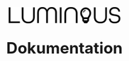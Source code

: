 <style>
.title-page {
  width: 100%;
  height: 100vh;
  display: flex;
  flex-direction: column;
  justify-content: center;
  align-items: center;
}
.title-page img {
  max-width: 50%;
  height: auto;
}
.title-page h1 {
  font-size: 2.5em;
  margin-top: 1em;
  text-decoration: none;
}
</style>

<div class="title-page">
  <img src="electron-vite-project/src/assets/LuminousLogoBackup.svg" alt="Luminous Logo" />
  <h1>Dokumentation</h1>
</div>

# Inhalt

- [Installationsanleitung](#installationsanleitung)
  - [Raspberry Pi](#raspberry-pi)
  - [OLA](#ola)
    - [Allgemeine Informationen](#allgemeine-informationen)
    - [Abhängigkeiten installieren](#abhängigkeiten-installieren)
    - [Installation von OLA](#installation-von-ola)
    - [OLA Ausführen](#ola-ausführen)
    - [Einrichtung des Autostarts für OLA (ola.service)](#einrichtung-des-autostarts-für-ola-olaservice)
  - [Backend Server](#backend-server)
    - [Herunterladen](#herunterladen)
    - [Abhängigkeiten installieren](#abhängigkeiten-installieren-1)
    - [Starten des Backend-Servers](#starten-des-backend-servers)
    - [Einrichtung des Autostarts](#einrichtung-des-autostarts)
  - [Frontend (App) installieren](#frontend-app-installieren)
- [Admin-Handbuch](#admin-handbuch)
  - [Problembehebung](#problembehebung)
  - [Allgemeine Verwaltung](#allgemeine-verwaltung)
    - [Einstellungen](#einstellungen)
      - [Administrator](#administrator)
      - [Studio-Übersicht](#studio-übersicht)
    - [Geräteverwaltung](#geräteverwaltung)
      - [Grundeinstellungen je Gerät:](#grundeinstellungen-je-gerät)
      - [Kanäle und Kanalnamen:](#kanäle-und-kanalnamen)
      - [Übersicht DMX-Belegung:](#übersicht-dmx-belegung)
    - [Szenenverwaltung](#szenenverwaltung)
      - [Speichern einer Szene](#speichern-einer-szene)
      - [Szenenübersicht](#szenenübersicht)
- [Entwickler-Setup](#entwickler-setup)
  - [Plattform \& Empfehlungen](#plattform--empfehlungen)
  - [Voraussetzungen](#voraussetzungen)
  - [Einrichtung der Umgebung](#einrichtung-der-umgebung)
  - [Anwendung starten (Entwicklungsmodus)](#anwendung-starten-entwicklungsmodus)
  - [Anwendung bauen (Produktion)](#anwendung-bauen-produktion)
- [Kontakt](#kontakt)
<div style="page-break-after: always;"></div>

---

# Installationsanleitung

Dieser Leitfaden beschreibt die genaue Installation und Konfiguration des Luminous-Backends. Sie benötigen einen Linux-Server, in diesem Fall einen Raspberry Pi 4 B und möglicherweise weitere erforderliche Ressourcen.

## Raspberry Pi

1.  Beginnen Sie mit der Installation einer beliebigen Linux-Version auf Ihrem Raspberry Pi. In diesem Guide verwenden wir Raspberry Pi OS Lite 64-Bit, aber jede andere Linux-Version sollte ebenfalls funktionieren.
2.  Sobald die Linux-Distribution erfolgreich installiert wurde, fahren Sie fort mit der Konfiguration des Raspberry Pi für Luminous.
3.  Öffnen Sie ein Terminal oder eine SSH-Verbindung zum Raspberry Pi.
4.  Aktualisieren Sie zunächst das System mit den folgenden Befehlen:

    ```bash
    sudo apt update
    sudo apt upgrade
    ```

5.  Installieren Sie Git mit dem folgenden Befehl:

    ```bash
    sudo apt install git
    ```

6.  Sobald die Installation abgeschlossen ist, können Sie überprüfen, ob Git erfolgreich installiert wurde, indem Sie den Befehl `git --version` ausführen. Wenn Git erfolgreich installiert wurde, wird die installierte Version angezeigt.
7.  Überprüfen Sie, ob Python 3.9.2 oder eine mit OLA kompatible Version installiert ist:

    ```bash
    python3 --version
    ```

    Wenn Python 3.9.2 installiert ist, wird die Version angezeigt. Falls nicht, installieren Sie Python 3.9.2 mit den folgenden Befehlen:

    ```bash
    cd /opt
    sudo wget https://www.python.org/ftp/python/3.9.2/Python-3.9.2.tgz
    sudo tar -xzf Python-3.9.2.tgz
    cd Python-3.9.2
    sudo ./configure --enable-optimizations
    sudo make altinstall
    ```

    _(Hinweis: Der Befehl `make altinstall` wird verwendet, um die Standard-Python-Installation des Systems nicht zu überschreiben. Der Python-Interpreter heißt dann `python3.9`.)_

8.  Überprüfen Sie die Installation von Python 3.9 ggf. erneut:
    ```bash
    # Wenn manuell installiert:
    python3.9 --version
    # Wenn über apt installiert oder bereits vorhanden:
    python3 --version
    ```
    _(Passen Sie die Python-Befehle in den späteren Schritten ggf. auf `python3.9` an, falls Sie manuell installiert haben.)_

Ihre Raspberry Pi-Umgebung ist jetzt vorbereitet, um mit der Installation von Luminous fortzufahren.

---

## OLA

### Allgemeine Informationen

Wir werden hier eine umfassende Anleitung zur Installation von OLA bereitstellen. Sollten jedoch Schwierigkeiten auftreten, verweisen wir auf die folgenden Ressourcen, die ebenfalls erklären, wie man OLA installiert:

- [The Newbie Guide for OLA on Ubuntu](http://opendmx.net/index.php/The_Newbie_Guide_for_OLA_on_Ubuntu)
- [OLA - Linux install](https://www.openlighting.org/ola/linuxinstall/)

Diese Anleitungen bieten zusätzliche Informationen und können bei Problemen hilfreich sein. Vieles in diesem Text basiert jedoch auf den beiden oben genannten Anleitungen und wurde für eine einfache Installation auf dem Raspberry Pi angepasst.

### Abhängigkeiten installieren

Um alle erforderlichen Abhängigkeiten für die ordnungsgemäße Funktion von OLA zu installieren, benötigen Sie einige Bibliotheken. Einige davon sind als Pakete in Linux-Distributionen verfügbar, während andere manuell heruntergeladen und kompiliert werden müssen.

Zuerst benötigen Sie mindestens die folgenden Abhängigkeiten:

- cppunit
- uuid or ossp uuid
- pkg-config
- curses
- lex (or flex) _(wir nutzen flex)_
- yacc (or bison) _(wir nutzen bison)_
- the protocol buffers library [http://code.google.com/p/protobuf/](https://code.google.com/p/protobuf/) (version 2.3.0 or later)
- microhttpd [ftp://ftp.gnu.org/gnu/libmicrohttpd/](ftp://ftp.gnu.org/gnu/libmicrohttpd/) (wenn Sie die Web-Benutzeroberfläche möchten). Sie benötigen mindestens Version 0.4.0 von microhttpd.
- libtool
- automake
- autoconf

Hier ist eine einfache Möglichkeit, diese Abhängigkeiten zu installieren:

```bash
sudo apt-get install libcppunit-dev libcppunit-1.13-0 uuid-dev pkg-config libncurses5-dev libtool autoconf automake g++ libmicrohttpd-dev libmicrohttpd10 protobuf-compiler libprotobuf-lite10 python-protobuf libprotobuf-dev libprotoc-dev zlib1g-dev bison flex make libftdi-dev libftdi1 libusb-1.0-0-dev liblo-dev libavahi-client-dev python-numpy
```

oder

```
sudo apt install build-essential autoconf libtool pkg-config libcppunit-dev libmicrohttpd-dev zlib1g-dev libftdi-dev libusb-1.0-0-dev protobuf-compiler libprotobuf-dev python3-protobuf libprotoc-dev liblua5.3-dev

```

Die obige Methode wird empfohlen, aber wenn sie nicht funktioniert (z. B. weil keine direkte Internetverbindung besteht), können Sie die Pakete auch manuell herunterladen und installieren.

**ANMERKUNG:** Verwenden Sie für das manuelle Kompilieren ein geeignetes temporäres Verzeichnis, z. B. in Ihrem Home-Verzeichnis oder unter `/tmp`, anstelle des nicht standardmäßig vorhandenen "Documents"-Ordners.

1.  Googeln Sie nach dem Quellpaket.
2.  Laden Sie das Archiv herunter (`$FILENAME.tar.gz`).
3.  Entpacken Sie den Inhalt in ein temporäres Verzeichnis (z.B. `~/ola_dependencies/build`).
4.  Öffnen Sie ein Terminal.
5.  Geben Sie `cd $FILEPATH` ein und drücken Sie ENTER (Beispiel: `cd ~/ola_dependencies/build/bison-3.8`).
6.  Geben Sie `./configure` ein und drücken Sie ENTER. Warten Sie, bis der Vorgang abgeschlossen ist.
7.  Geben Sie `make` ein und drücken Sie ENTER. Warten Sie, bis der Vorgang abgeschlossen ist.
8.  Tippen Sie `make check` (optional) und drücken Sie dann ENTER. Warten Sie, bis der Vorgang abgeschlossen ist.
9.  Geben Sie `sudo make install` ein und drücken Sie ENTER. Warten Sie, bis der Vorgang abgeschlossen ist.

Tun Sie dies für alle Abhängigkeiten, die nicht über `apt` installiert werden konnten.

Sobald alle Abhängigkeiten installiert sind, geben Sie `sudo ldconfig` in die Konsole ein, um die neuen Bibliotheken nutzbar zu machen.

```bash
sudo ldconfig
```

Dadurch sollten alle erforderlichen Abhängigkeiten für OLA installiert sein.

### Installation von OLA

Prüfen Sie das Git-Repositorium mit dem folgenden Befehl:

```bash
git clone https://github.com/OpenLightingProject/ola.git ola
cd ola
```

Stellen Sie sicher, dass Sie die Version 0.10.9 von OLA heruntergeladen haben, da dies für die Installation von entscheidender Bedeutung sein kann. (Ggf. mit `git checkout <version>` die Version wechseln).

Wenn Sie OLA zum ersten Mal installieren, führen Sie den Befehl mit `-i` aus, um die fehlenden Dateien automatisch zu installieren:

```bash
autoreconf -i
```

Sie haben die Möglichkeit, zusätzliche Optionen an `./configure` zu übergeben. Verwenden Sie:

```bash
./configure --help
```

um alle verfügbaren Optionen anzuzeigen. Eine der beliebtesten Optionen ist `--enable-python-libs`, um das Python Client Module zu erstellen. Wenn Sie die RDM-Responder-Tests nutzen möchten, fügen Sie außerdem `--enable-rdm-tests` hinzu.

Für unsere Installation empfehlen wir die Verwendung von `--enable-python-libs` und `--enable-rdm-tests`. Wir verwenden auch `make -j N`, wobei N die Anzahl der CPU-Kerne angibt. Da der Raspberry Pi 4b über 4 Kerne verfügt, verwenden wir `make -j 4`:

```bash
./configure --enable-rdm-tests --enable-python-libs
make -j 4
make check
sudo make install
```

Abschließend führen Sie `sudo ldconfig` aus, um die neuen Bibliotheken nutzen zu können:

```bash
sudo ldconfig
```

OLA sollte nun erfolgreich installiert worden sein.

### OLA Ausführen

Um OLA manuell auszuführen, geben Sie `olad` im Terminal ein.

```bash
olad
```

Besuchen Sie die OLA-Web-Oberfläche auf Ihrem Gerät unter folgender Adresse `http://<Ihre-Pi-IP>:9090/`. Wenn Sie die Web-Oberfläche sehen, haben Sie OLA korrekt installiert.

### Einrichtung des Autostarts für OLA (ola.service)

Damit der Luminous-Backend-Server zuverlässig funktioniert und insbesondere der Autostart von Luminous gelingt (der von einem laufenden OLA-Dienst abhängt), muss der OLA-Daemon (`olad`) ebenfalls automatisch beim Systemstart gestartet werden. Dies geschieht durch die Einrichtung eines Systemd-Dienstes.

1.  **Überprüfen Sie den Pfad zu `olad`:**
    Führen Sie `which olad` im Terminal aus. Die Ausgabe ist normalerweise `/usr/local/bin/olad` (wenn aus Quellen kompiliert) oder `/usr/bin/olad` (wenn über Paketmanager installiert). Merken Sie sich diesen Pfad.

    ```bash
    which olad
    ```

2.  **Erstellen Sie die Service-Datei:**
    Öffnen Sie eine neue Datei namens `ola.service` im Verzeichnis `/etc/systemd/system/` mit einem Texteditor (z. B. `nano`):

    ```bash
    sudo nano /etc/systemd/system/ola.service
    ```

3.  **Fügen Sie folgenden Inhalt ein:**
    Passen Sie den Pfad bei `ExecStart=` an, falls Ihre Ausgabe von `which olad` abweicht.

    ```ini
    [Unit]
    Description=OLA Daemon (Open Lighting Architecture)
    After=network-online.target
    Wants=network-online.target

    [Service]
    # Führen Sie 'which olad' aus, um den korrekten Pfad zu finden
    ExecStart=/usr/local/bin/olad
    User=root
    Restart=on-failure
    StandardOutput=journal
    StandardError=journal

    [Install]
    WantedBy=multi-user.target
    ```

    _(Hinweis: Sie können Optionen zu `ExecStart=` hinzufügen, z.B. `ExecStart=/usr/local/bin/olad -l 3` für ein anderes Log-Level.)_

4.  **Speichern und schließen Sie die Datei** (in `nano`: `STRG+X`, dann `Y`, dann `Enter`).

5.  **Laden Sie die Systemd-Konfiguration neu:**

    ```bash
    sudo systemctl daemon-reload
    ```

6.  **Aktivieren Sie den OLA-Dienst:**
    Dadurch wird er bei jedem Systemstart automatisch gestartet.

    ```bash
    sudo systemctl enable ola.service
    ```

7.  **Starten Sie den OLA-Dienst jetzt manuell** (oder starten Sie den Raspberry Pi neu):

    ```bash
    sudo systemctl start ola.service
    ```

8.  **Überprüfen Sie den Status des Dienstes:**

    ```bash
    sudo systemctl status ola.service
    ```

    Es sollte angezeigt werden, dass der Dienst "active (running)" ist. Sie können die Logs auch mit `sudo journalctl -u ola.service` einsehen.

Mit diesen Schritten ist sichergestellt, dass der OLA-Daemon automatisch startet und für das Luminous-Backend bereitsteht.

---

## Backend Server

Der nächste Schritt ist die Installation von Luminous auf dem Raspberry Pi. Wechseln Sie dazu in das Verzeichnis `/home/pi/`:

```bash
cd /home/pi/
```

### Herunterladen

Laden Sie das Git-Repository herunter und wechseln Sie in das entsprechende Verzeichnis:

```bash
git clone https://github.com/le0ntt/Luminous.git
cd Luminous
```

### Abhängigkeiten installieren

Stellen Sie sicher, dass alle notwendigen Abhängigkeiten installiert sind. Führen Sie dazu die folgenden Befehle aus:

```bash
cd backend
pip install -r requirements.txt
```

### Starten des Backend-Servers

Starten Sie den Backend-Server mit folgendem Befehl (verwenden Sie ggf. `python3.9`, wenn Sie manuell installiert haben):

```bash
python3 server.py
```

Zu diesem Zeitpunkt möchten Sie nur überprüfen, dass keine Fehlermeldungen auftreten, die den Start verhindern. Der Output in der Konsole sollte so oder so ähnlich aussehen:

```bash
pi@raspberrypi:~/Luminous/backend $ python3 server.py
Ignored channels when checking: {1: [18, 16, 13], 2: [201, 202, 203, 204, 205, 207, 208, 209, 210, 211, 213, 214, 215, 216, 217, 219, 220, 221, 222, 223, 225, 226, 227, 228, 229, 231, 232, 233, 234, 235, 237, 238, 239, 240, 241]}
Setting up...
Setup done
/home/pi/Luminous/backend/server/led_control.py:22: RuntimeWarning: This channel is already in use, continuing anyway.  Use GPIO.setwarnings(False) to disable warnings.
  GPIO.setup(LED_PIN, GPIO.OUT)
Possibly the MIDI interface is not connected. unknown port 'E-MU XMidi2X2:E-MU XMidi2X2 Midi Out 2  28:1'
No dmx_channel key for non-master channel
 * Serving Flask app 'server'
 * Debug mode: off
WARNING: This is a development server. Do not use it in a production deployment. Use a production WSGI server instead.
 * Running on all addresses (0.0.0.0)
 * Running on http://127.0.0.1:5000
 * Running on http://192.168.178.46:5000
Press CTRL+C to quit
```

Falls dies nicht so aussieht und gravierende Fehler auftreten, suchen Sie sich Hilfe.

Wenn der Output so oder so ähnlich aussieht, können Sie den Server mit `STRG+C` wieder stoppen und zum nächsten Schritt übergehen.

### Einrichtung des Autostarts

1.  **Erstellen Sie das Log-Verzeichnis** (falls es nicht bereits existiert):

    ```bash
    mkdir -p /home/pi/Luminous/logs
    ```

2.  Erstellen Sie eine neue Service-Datei im Verzeichnis `/etc/systemd/system/`. Ein passender Name wäre `Luminous.service`. Verwenden Sie einen Editor wie `nano`:
    ```bash
    sudo nano /etc/systemd/system/Luminous.service
    ```
3.  Öffnen Sie die Datei und fügen Sie folgenden Inhalt ein. **Achten Sie darauf, dass die Pfade korrekt sind und `python3` ggf. durch `python3.9` ersetzt wird, falls Sie manuell installiert haben**:

    ```ini
    [Unit]
    Description=Luminous Backend Service
    After=network-online.target ola.service
    Wants=network-online.target

    [Service]
    User=pi
    # Pfad zu Python anpassen, falls manuell installiert (z.B. /usr/local/bin/python3.9)
    ExecStart=/usr/bin/python3 /home/pi/Luminous/backend/server.py
    WorkingDirectory=/home/pi/Luminous/backend/
    StandardOutput=journal+tty
    StandardError=journal+tty+file:/home/pi/Luminous/logs/error.log
    # TTYPath=/dev/tty3
    Restart=always

    [Install]
    WantedBy=multi-user.target
    ```

4.  Speichern Sie die Datei nach dem Bearbeiten (in `nano`: `STRG+X`, dann `Y`, dann `Enter`).
5.  Laden Sie die systemd Konfiguration neu:
    ```sh
    sudo systemctl daemon-reload
    ```
6.  Aktivieren Sie den Dienst, damit er beim Booten gestartet wird:
    ```sh
    sudo systemctl enable Luminous.service
    ```
7.  Starten Sie den Dienst sofort (Optional):
    ```sh
    sudo systemctl start Luminous.service
    ```
8.  Führen Sie einen Neustart des Raspberry Pi durch, um den Autostart zu überprüfen:
    ```sh
    sudo reboot
    ```
9.  Nach dem Neustart überprüfen Sie den Status und die Logs des Dienstes, um sicherzustellen, dass alles korrekt funktioniert (und dass `olad` ebenfalls läuft):
    ```sh
    sudo systemctl status Luminous.service
    sudo journalctl -u Luminous.service -f
    ```

Durch diese Schritte richten Sie den Autostart für den Luminous-Dienst ein und stellen sicher, dass der Dienst beim Hochfahren des Systems automatisch gestartet wird.

---

## Frontend (App) installieren

Die Installation des Frontends ist im Vergleich zum Backend deutlich einfacher. Es ist keine separate Konfiguration auf dem Client-PC notwendig.

1.  Besuchen Sie die [Releases-Seite](https://github.com/LE0Ntt/Luminous/releases) des Projekts.
2.  Laden Sie von der neuesten Version die `.exe`-Installationsdatei herunter (z.B. `luminous-setup-1.2.x.exe`).
3.  Führen Sie die heruntergeladene Datei aus und folgen Sie den Anweisungen des Installationsassistenten.

**Empfehlung:** Wenn der PC hauptsächlich für die Steuerung mit Luminous verwendet wird, empfiehlt es sich, die App zum Windows-Autostart hinzuzufügen.

<div style="page-break-after: always;"></div>

---

# Admin-Handbuch

Dieser Guide beschreibt die grundlegende Verwaltung der Luminous-App für Administratoren. Die folgenden Abschnitte führen durch die häufigsten administrativen Aufgaben und bieten Hilfestellungen bei auftretenden Problemen.

---

## Problembehebung

Die meisten ungewöhnlichen Probleme lassen sich durch einen Systemneustart lösen. Starten Sie sowohl den Raspberry Pi als auch die Luminous-App neu. Sollte das Problem weiterhin bestehen, könnte es sich um einen Fehler im Code handeln. In diesem Fall können Sie die Entwickler per E-Mail kontaktieren: [pietasdarwin@gmail.com, l.hoelzel@icloud.com](mailto:pietasdarwin@gmail.com,l.hoelzel@icloud.com)

---

## Allgemeine Verwaltung

Die Verwaltungsfunktionen der Luminous-App befinden sich oben links über das Zahnrad-Icon. Besonders relevant sind die ersten beiden Menüpunkte „Einstellungen“ und „Geräte“:

### Einstellungen

Im ersten Reiter befinden sich allgemeine Benutzereinstellungen:

- Sprache ändern
- Design anpassen

#### Administrator

Der Administratorbereich erfordert ein Passwort. Aktuell lautet das Admin-Passwort `licht`. Nach einem Datenbank-Reset ist das Passwort standardmäßig leer und kann danach geändert werden.

Sollten Sie das Passwort vergessen, ist der Zugriff nicht trivial, da das Passwort verschlüsselt in der Datenbank gespeichert ist. Als Notlösung können Sie per SSH auf den Raspberry Pi zugreifen und die Datenbank durch eine ältere Version ersetzen.

Weitere Funktionen:

- **OLA-Übersicht öffnen**: Hilfreich zum Debuggen von DMX-Signalen, da hier die aktuellen Channel-Werte angezeigt werden.
- **Server URL und Port ändern**: Besonders nützlich, wenn sich die Netzwerkkonfiguration (z.B. WLAN) geändert hat.
- **Datenbank verwalten**:
  - **Backup herunterladen**: Empfohlen vor jeder Änderung.
  - **Datenbank zurücksetzen**: Alle Daten werden gelöscht, jedoch wird auf dem Pi ein Backup erstellt.
  - **Datenbank hochladen**: Eine eigene Version hochladen und die bestehende ersetzen.

---

#### Studio-Übersicht

Anpassungen der Lampenpositionen und Icons zur Aktualisierung der Studio-Ansicht:

- Definieren Sie das **Hauptgrid** über Zeilen und Spalten.
- Weisen Sie jeder Zelle rechts in der Übersicht Lampen mit passenden Icons oder „None“ zu, falls diese leer ist.
- Greenscreen und Traversenleuchten sind im Erscheinungsbild vordefiniert. Hier ist die Zuordnung entscheidend oder „None“, um nichts anzuzeigen.
- **Custom-Lampen** außerhalb des Grids platzieren Sie frei per Pixelkoordinaten (Abstand oben/links). Sie können sie auch „flippen“, falls sie nach unten zeigen sollen.

Speicheroptionen:

- **Temporär speichern**: Einstellungen gehen beim Neustart verloren.
- **Speichern** ohne den Haken für temporäres Speichern (per Admin-Passwort): Einstellungen dauerhaft in der Datenbank sichern.

---

### Geräteverwaltung

Im Menü „Geräte“ können Sie Lampen hinzufügen oder bestehende Geräte konfigurieren:

#### Grundeinstellungen je Gerät:

- **Universum**: DMX-Universum, dem das Gerät zugeordnet ist.
- **Nummer**: Kennzeichnung im Studio; bestimmt auch die Reihenfolge in der App.
- **Gerätename**
- **Typ**:
  - **RGBDim**: RGB-Lampen (z.B. Traverse)
  - **BiColor**: LEDs z.B. für Greenscreen
  - **Spot/Fill**: Gleiche Funktion, aber unterschiedliche Icons in der App
  - **HMI**: Automatisch bei Blendenöffnung aktiv; manuelles Ausschalten erforderlich
  - **Misc**: Sonstige Geräte

#### Kanäle und Kanalnamen:

- Jedes Gerät hat mindestens einen „Main“-Kanal (Hauptfader).
- Zusätzliche Kanäle können benannt und frei gewählt werden (Inputfelder).
- Kanäle müssen nicht lückenlos folgen. Der **Startkanal** hilft nur beim Zuordnen.

#### Übersicht DMX-Belegung:

- Graue Markierung: Aktuell ausgewähltes Gerät
- Farbig hinterlegt: Belegte Kanäle
- Rot markiert: Kanalüberschneidungen

Speichern und Löschen erfolgt nach Eingabe des Admin-Passworts.

---

### Szenenverwaltung

Szenen können auf den Seiten „Studio“, „LightFX“ oder „Szenen“ gespeichert werden:

- Es werden alle aktuell eingeschalteten Lampen mit deren Kanalwerten gespeichert. Der Masterfader wird aktuell nicht berücksichtigt.
- In LightFX empfiehlt sich das Aktivieren des „Solo“-Modus, um nur die Auswahl zu speichern.

#### Speichern einer Szene

- Namen vergeben
- Die Option „Als Standard Szene setzen“ aktiviert die dauerhafte Speicherung nach Passworteingabe.
- Ohne diese Option wird die Szene beim Neustart gelöscht.

#### Szenenübersicht

- Bookmark-Icon mit Haken: dauerhaft gespeichert
- Bookmark-Icon mit Plus: Möglichkeit, mit Passwort dauerhaft zu speichern
- Mülltonnen-Icon: Szene löschen

> **Hinweis:**
> Eine direkte Bearbeitung gespeicherter Szenen ist nicht möglich. Es empfiehlt sich folgendes Vorgehen:
>
> - Szene mit "Solo" aktivieren
> - Änderungen an der Lichtstimmung vornehmen
> - Als neue Szene speichern
> - Alte Szene löschen

<div style="page-break-after: always;"></div>

---

# Entwickler-Setup

Dieser Leitfaden beschreibt die grundlegenden Schritte zur Einrichtung einer lokalen Entwicklungsumgebung für das Luminous-Projekt. Er richtet sich an Entwickler, die Änderungen am Code vornehmen oder zur Weiterentwicklung beitragen möchten.

## Plattform & Empfehlungen

Die Entwicklung ist grundsätzlich auf Windows, macOS und Linux möglich. Für eine nahtlose Integration und das Testen mit dem OLA-Daemon (Open Lighting Architecture), der für die DMX-Ansteuerung benötigt wird, wird eine Unix-basierte Umgebung (Linux oder macOS) empfohlen. Für die reine Entwicklung der Frontend- oder Backend-Logik ohne direkte DMX-Ausgabe ist dies jedoch nicht zwingend erforderlich.

Als Entwicklungsumgebung wird Visual Studio Code (VS Code) empfohlen.

## Voraussetzungen

Stellen Sie sicher, dass die folgenden Werkzeuge auf Ihrem System installiert sind:

- **Node.js:** Version 18 oder höher.
- **Python:** Version 3.9 oder höher.
- **Git:** Zur Versionsverwaltung.

## Einrichtung der Umgebung

1.  **Repository Forken:**
    Erstellen Sie zunächst einen persönlichen Fork des offiziellen Luminous-Repositories auf GitHub:
    [https://github.com/LE0Ntt/Luminous/](https://github.com/LE0Ntt/Luminous/)

2.  **Repository Klonen:**
    Klonen Sie Ihren erstellten Fork auf Ihr lokales System. Öffnen Sie ein Terminal oder eine Git-Bash und führen Sie aus:

    ```bash
    git clone <URL-Ihres-Forks> Luminous-Dev
    cd Luminous-Dev
    ```

3.  **Projekt in VS Code öffnen:**
    Öffnen Sie den geklonten Ordner (`Luminous-Dev`) in Visual Studio Code.

4.  **Backend Abhängigkeiten installieren:**
    Navigieren Sie im integrierten Terminal von VS Code (oder einem separaten Terminal) in das `backend`-Verzeichnis. Installieren Sie die erforderlichen Python-Pakete:

    ```bash
    cd backend
    pip install -r requirements.txt
    # Oder verwenden Sie 'python3 -m pip install -r requirements.txt', falls 'pip' nicht auf Python 3 verweist
    ```

5.  **Frontend Abhängigkeiten installieren:**
    Wechseln Sie im Terminal in das Frontend-Verzeichnis `electron-vite-project`. Installieren Sie die Node.js-Abhängigkeiten:
    ```bash
    cd ../electron-vite-project
    # Alternativ von Hauptordner: cd electron-vite-project
    npm install
    ```

## Anwendung starten (Entwicklungsmodus)

Um die Anwendung lokal für Entwicklungszwecke zu starten, benötigen Sie in der Regel zwei laufende Prozesse:

1.  **Backend starten:**
    Öffnen Sie ein Terminal im `backend`-Verzeichnis und starten Sie den Python-Server:

    ```bash
    # Im Verzeichnis 'backend'
    python server.py
    # Oder 'python3 server.py'
    ```

    Das Backend läuft nun und wartet auf Verbindungen (standardmäßig oft auf Port 5000).

2.  **Frontend starten:**
    Öffnen Sie ein _zweites_ Terminal im `electron-vite-project`-Verzeichnis und starten Sie den Frontend-Entwicklungsserver mit Hot-Reloading:
    ```bash
    # Im Verzeichnis 'electron-vite-project'
    npm run dev
    ```
    Die Luminous Electron-Anwendung sollte nun starten und sich automatisch mit dem lokal laufenden Backend verbinden. Änderungen am Frontend-Code werden in der Regel live übernommen.

## Anwendung bauen (Produktion)

Um eine verteilbare Version der Electron-Anwendung zu erstellen (z.B. für Windows, macOS oder Linux), führen Sie den Build-Befehl im Frontend-Verzeichnis aus:

```bash
# Im Verzeichnis 'electron-vite-project'
npm run build
```

Die gebauten Installationsdateien finden Sie anschließend im dafür vorgesehenen Ausgabeordner `release` innerhalb von `electron-vite-project`.

Zusätzlich sollte die Web-Version der Anwendung erstellt werden, um die Benutzeroberfläche auch über einen Webbrowser zugänglich zu machen:

```bash
npm run build:web
```

Die dabei generierten Dateien werden automatisch in den `static`-Ordner des `backend`-Verzeichnisses kopiert. Der Python-Server liefert sie dann über den definierten Port aus (z. B. `http://localhost:5000/`).
Für den Zugriff über andere Geräte im lokalen Netzwerk muss die IP-Adresse des Raspberry Pi bzw. Hosts verwendet werden.

> Diese Schritte sollten eine grundlegende Entwicklungsumgebung für Luminous bereitstellen.

<div style="page-break-after: always;"></div>

---

# Kontakt

Dies schließt die vorliegende Dokumentation ab. Wir hoffen, dass die bereitgestellten Informationen Ihnen bei der Installation, der täglichen Verwaltung und dem initialen Entwickler-Setup der Luminous-Software von Nutzen sind.

Für weiterführende Fragen, bei Problemen, Anregungen oder Feedback stehen Ihnen die Entwickler jederzeit zur Verfügung. Bitte zögern Sie nicht, uns zu kontaktieren:

[pietasdarwin@gmail.com, l.hoelzel@icloud.com](mailto:pietasdarwin@gmail.com,l.hoelzel@icloud.com)

Ihr Luminous Entwicklungsteam
